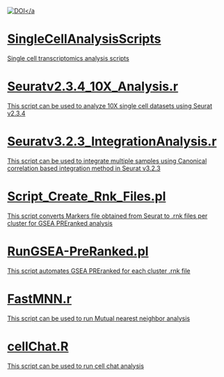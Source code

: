 <a href="https://doi.org/10.5281/zenodo.5525529"><img src="https://zenodo.org/badge/DOI/10.5281/zenodo.5525529.svg" alt="DOI"></a
# SingleCellAnalysisScripts
Single cell transcriptomics analysis scripts

# Seuratv2.3.4_10X_Analysis.r
This script can be used to analyze 10X single cell datasets using Seurat v2.3.4

# Seuratv3.2.3_IntegrationAnalysis.r
This script can be used to integrate multiple samples using Canonical correlation based integration method in Seurat v3.2.3

# Script_Create_Rnk_Files.pl
This script converts Markers file obtained from Seurat to .rnk files per cluster for GSEA PREranked analysis

# RunGSEA-PreRanked.pl
This script automates GSEA PREranked for each cluster .rnk file

# FastMNN.r
This script can be used to run Mutual nearest neighbor analysis

# cellChat.R
This script can be used to run cell chat analysis 
